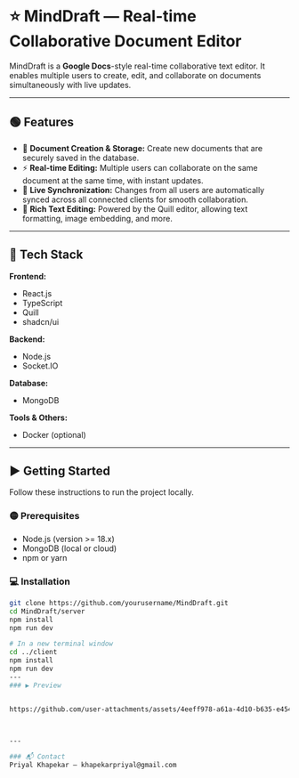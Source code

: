 # ⭐ MindDraft — Real-time Collaborative Document Editor

MindDraft is a **Google Docs**-style real-time collaborative text editor. It enables multiple users to create, edit, and collaborate on documents simultaneously with live updates.

---

## 🟢 Features

- 📄 **Document Creation & Storage:** Create new documents that are securely saved in the database.  
- ⚡ **Real-time Editing:** Multiple users can collaborate on the same document at the same time, with instant updates.  
- 🔄 **Live Synchronization:** Changes from all users are automatically synced across all connected clients for smooth collaboration.  
- 🎨 **Rich Text Editing:** Powered by the Quill editor, allowing text formatting, image embedding, and more.

---

## 🔧 Tech Stack

**Frontend:**  
- React.js  
- TypeScript  
- Quill  
- shadcn/ui  

**Backend:**  
- Node.js  
- Socket.IO  

**Database:**  
- MongoDB  

**Tools & Others:**  
- Docker (optional)  

---

## ▶️ Getting Started

Follow these instructions to run the project locally.

### 🟡 Prerequisites

- Node.js (version >= 18.x)  
- MongoDB (local or cloud)  
- npm or yarn  
### 💻 Installation

```bash
git clone https://github.com/yourusername/MindDraft.git
cd MindDraft/server
npm install
npm run dev

# In a new terminal window
cd ../client
npm install
npm run dev
---
### ▶️ Preview


https://github.com/user-attachments/assets/4eeff978-a61a-4d10-b635-e4541f26ad8d



---

### 📬 Contact
Priyal Khapekar — khapekarpriyal@gmail.com
